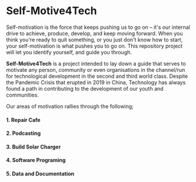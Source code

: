 # Self-Motive4Tech
Self-motivation is the force that keeps pushing us to go on – it's our internal drive to achieve, produce, develop, and keep moving forward. When you think you're ready to quit something, or you just don't know how to start, your self-motivation is what pushes you to go on. This repository project will let you identify yourself, and guide you through.

**Self-Motive4Tech** is a project intended to lay down a guide that serves to motivate any person, community or even organisations in the channel/run for technological development in the second and third world class.
Despite the Pandemic Crisis that erupted in 2019 in China, Technology has always found a path in contributing to the development of our youth and communities.

Our areas of motivation rallies through the following;
#### 1. Repair Cafe ####
#### 2. Podcasting ####
#### 3. Build Solar Charger ####
#### 4. Software Programing ####
#### 5. Data and Documentation ####
